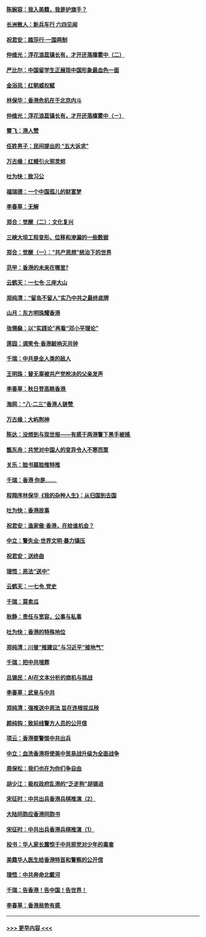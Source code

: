 #### [陈婉容：我入美籍，我是护旗手？](../pages/nsc993/n11487908.md?t=08310200) 
#### [长洲散人：新兵车行 六四见闻](../pages/nsc993/n11487729.md?t=08310200) 
#### [祝君安：踏莎行‧一国两制](../pages/nsc993/n11487699.md?t=08310200) 
#### [仲维光：浮花浪蕊镇长有，才开还落瘴雾中（二）](../pages/nsc993/n11483286.md?t=08310200) 
#### [严比尔：中国留学生正展现中国形象最血色一面](../pages/nsc993/n11485145.md?t=08310200) 
#### [金浴凤：红朝威权赋](../pages/nsc993/n11485191.md?t=08310200) 
#### [林保华：香港危机在于北京内斗](../pages/nsc993/n11484593.md?t=08310200) 
#### [仲维光：浮花浪蕊镇长有，才开还落瘴雾中（ㄧ）](../pages/nsc993/n11483259.md?t=08310200) 
#### [霄飞：港人赞](../pages/nsc993/n11482957.md?t=08310200) 
#### [任姓男子：民间提出的 “五大诉求”](../pages/nsc993/n11482897.md?t=08310200) 
#### [万古缘：红蛾引火邪灵烬](../pages/nsc993/n11482886.md?t=08310200) 
#### [吐为快：致习公](../pages/nsc993/n11482867.md?t=08310200) 
#### [福瑞德：一个中国孤儿的财富梦](../pages/nsc993/n11482817.md?t=08310200) 
#### [李春草：无解](../pages/nsc993/n11482791.md?t=08310200) 
#### [郑合：觉醒（二）：文化复兴](../pages/nsc993/n11478025.md?t=08310200) 
#### [三峡大坝工程变形、位移和渗漏的一些数据](../pages/nsc993/n11478232.md?t=08310200) 
#### [郑合：觉醒（一）：“共产思想”统治下的世界](../pages/nsc993/n11477663.md?t=08310200) 
#### [范甲：香港的未来在哪里?](../pages/nsc993/n11477249.md?t=08310200) 
#### [云鹤天：一七令·三座大山](../pages/nsc993/n11477192.md?t=08310200) 
#### [郑纯清：“留岛不留人”实乃中共之最终底牌](../pages/nsc993/n11476160.md?t=08310200) 
#### [山月：东方明珠耀香港](../pages/nsc993/n11476077.md?t=08310200) 
#### [张翎燊：以“实践论”再看“邓小平理论”](../pages/nsc993/n11475733.md?t=08310200) 
#### [莲园：调笑令‧香港敲响灭共钟](../pages/nsc993/n11475723.md?t=08310200) 
#### [千瑞：中共是全人类的敌人](../pages/nsc993/n11475329.md?t=08310200) 
#### [王明珠：替无辜被共产党枪决的父亲发声](../pages/nsc993/n11474570.md?t=08310200) 
#### [李春草：秋日登高眺香港 ](../pages/nsc993/n11474491.md?t=08310200) 
#### [海网：“八·二三”香港人链赞 ](../pages/nsc993/n11474538.md?t=08310200) 
#### [万古缘：大屿荆神](../pages/nsc993/n11474401.md?t=08310200) 
#### [陈达：没想到与现世报——有感于两港警下黑手被捕 ](../pages/nsc993/n11472557.md?t=08310200) 
#### [甑东舟：共党对中国人的变异令人不寒而栗](../pages/nsc993/n11472496.md?t=08310200) 
#### [关乐：脸书扇脸推特推](../pages/nsc993/n11472488.md?t=08310200) 
#### [千瑞：香港  你是…… ](../pages/nsc993/n11472459.md?t=08310200) 
#### [程翔序林保华《我的杂种人生》：从归国到去国](../pages/nsc993/n11472369.md?t=08310200) 
#### [吐为快：香港故事](../pages/nsc993/n11471931.md?t=08310200) 
#### [祝君安：渔家傲‧香港，在给谁机会？](../pages/nsc993/n11469718.md?t=08310200) 
#### [中立：警失业‧世界文明‧暴力镇压](../pages/nsc993/n11467566.md?t=08310200) 
#### [祝君安：送终曲](../pages/nsc993/n11467546.md?t=08310200) 
#### [理悟：恶法“送中”](../pages/nsc993/n11467290.md?t=08310200) 
#### [云鹤天：一七令.党史](../pages/nsc993/n11464122.md?t=08310200) 
#### [千瑞：莫卖瓜](../pages/nsc993/n11463014.md?t=08310200) 
#### [耿静：责任与宽容，公事与私事](../pages/nsc993/n11462810.md?t=08310200) 
#### [吐为快：香港的特殊地位](../pages/nsc993/n11462562.md?t=08310200) 
#### [郑纯清：川普“推建议”与习近平“接地气”](../pages/nsc993/n11461683.md?t=08310200) 
#### [千瑞：把中共埋葬](../pages/nsc993/n11461658.md?t=08310200) 
#### [吕锡民：AI在文本分析的商机与挑战](../pages/nsc993/n11460607.md?t=08310200) 
#### [李春草：武皇与中共](../pages/nsc993/n11460589.md?t=08310200) 
#### [郑纯清：强推送中恶法 旨在连根拔瓜秧](../pages/nsc993/n11460526.md?t=08310200) 
#### [颜纯钩：致前线警方人员的公开信](../pages/nsc993/n11459564.md?t=08310200) 
#### [项云：香港要警惕中共出兵](../pages/nsc993/n11459530.md?t=08310200) 
#### [中立：血洗香港将使美中贸易战升级为全面战争](../pages/nsc993/n11459717.md?t=08310200) 
#### [周保松：我们也在为你们争自由](../pages/nsc993/n11459087.md?t=08310200) 
#### [胡少江：极权政府乱港的“乏走狗”胡锡进](../pages/nsc993/n11459051.md?t=08310200) 
#### [宋征时：中共出兵香港兵棋推演（2）](../pages/nsc993/n11458306.md?t=08310200) 
#### [大陆同胞应香港同胞书](../pages/nsc993/n11457241.md?t=08310200) 
#### [宋征时：中共出兵香港兵棋推演（1）](../pages/nsc993/n11455979.md?t=08310200) 
#### [投书：华人家长震惊于中共邪党对少年的毒害](../pages/nsc993/n11454664.md?t=08310200) 
#### [美籍华人医生给香港特首和警察的公开信](../pages/nsc993/n11454599.md?t=08310200) 
#### [理悟：中共奔命北戴河](../pages/nsc993/n11454254.md?t=08310200) 
#### [千瑞：告香港！告中国！告世界！](../pages/nsc993/n11452639.md?t=08310200) 
#### [李春草：香港局势有感 ](../pages/nsc993/n11452364.md?t=08310200) 

----
#### [ >>> 更早内容 <<< ](../indexes/nsc993-earlier.md)
